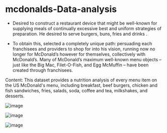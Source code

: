 # mcdonalds-Data-analysis

- Desired to construct a restaurant device that might be well-known for supplying meals of continually excessive best and uniform strategies of preparation. He desired to serve burgers, buns, fries and drinks .

- To obtain this, selected a completely unique path: persuading each franchisees and providers to shop for into his vision, running now no longer for McDonald’s however for themselves, collectively with McDonald’s. Many of McDonald’s maximum well-known menu objects – just like the Big Mac, Filet-O-Fish, and Egg McMuffin – have been created through franchisees.


Content:
This dataset provides a nutrition analysis of every menu item on the US McDonald's menu, including breakfast, beef burgers, chicken and fish sandwiches, fries, salads, soda, coffee and tea, milkshakes, and desserts.


![image](https://user-images.githubusercontent.com/77192321/140561890-5e30d9f3-3f28-4025-997d-ba889aaf8261.png)




![image](https://user-images.githubusercontent.com/77192321/140561987-9e2c05c4-cb79-4026-baf2-38f17baeee92.png)

![image](https://user-images.githubusercontent.com/77192321/140562014-8fac183a-78a1-46af-8703-81296e4e1312.png)


